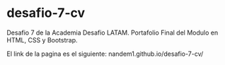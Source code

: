

# desafio-7-cv

Desafio 7 de la Academia Desafio LATAM. Portafolio Final del Modulo en HTML, CSS y Bootstrap.

El link de la pagina es el siguiente: nandem1.github.io/desafio-7-cv/

